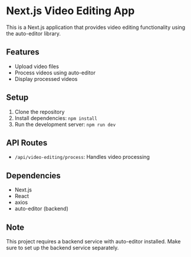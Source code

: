 # Next.js Video Editing App

This is a Next.js application that provides video editing functionality using the auto-editor library.

## Features

- Upload video files
- Process videos using auto-editor
- Display processed videos

## Setup

1. Clone the repository
2. Install dependencies: `npm install`
3. Run the development server: `npm run dev`

## API Routes

- `/api/video-editing/process`: Handles video processing

## Dependencies

- Next.js
- React
- axios
- auto-editor (backend)

## Note

This project requires a backend service with auto-editor installed. Make sure to set up the backend service separately.